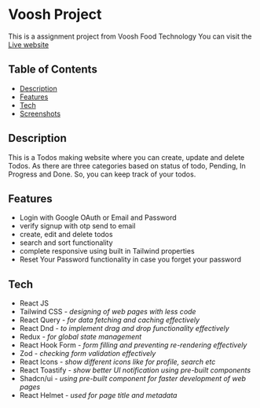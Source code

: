 # Voosh Project

This is a assignment project from Voosh Food Technology
You can visit the [Live website](https://voosh-project-client.vercel.app/)  

## Table of Contents

- [Description](#description)
- [Features](#features)
- [Tech](#tech)
- [Screenshots](#screenshots)

## Description

This is a Todos making website where you can create, update and delete Todos. As there are three categories based on status of todo, Pending, In Progress and Done. So, you can keep track of your todos.

## Features
- Login with Google OAuth or Email and Password
- verify signup with otp send to email
- create, edit and delete todos
- search and sort functionality
- complete responsive using built in Tailwind properties
- Reset Your Password functionality in case you forget your password

## Tech
<ul>
<li>React JS</li>
<li>Tailwind CSS - <i>designing of web pages with less code</i></li>
<li>React Query - <i>for data fetching and caching effectively</i></li>
<li>React Dnd - <i>to implement drag and drop functionality effectively</i></li>
<li>Redux - <i>for global state management</i></li>
<li>React Hook Form - <i>form filling and preventing re-rendering effectively</i></li>
<li>Zod - <i>checking form validation effectively</i></li>
<li>React Icons - <i>show different icons like for profile, search etc</i></li>
<li>React Toastify - <i>show better UI notification using pre-built components</i></li>
<li>Shadcn/ui - <i>using pre-built component for faster development of web pages</i></li>
<li>React Helmet - <i>used for page title and metadata</i></li>
</ul>
